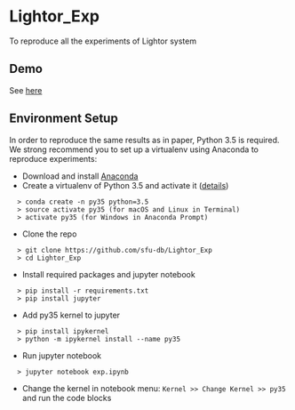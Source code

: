 # Lightor_Exp
To reproduce all the experiments of Lightor system
## Demo
See [here](https://ruochenj.com/channels/highlights/)

## Environment Setup
In order to reproduce the same results as in paper, Python 3.5 is required. We strong recommend you to set up a virtualenv using Anaconda to reproduce experiments:
* Download and install [Anaconda](https://docs.anaconda.com/anaconda/install/)
* Create a virtualenv of Python 3.5 and activate it ([details](https://conda.io/projects/conda/en/latest/user-guide/tasks/manage-environments.html))
```
  > conda create -n py35 python=3.5
  > source activate py35 (for macOS and Linux in Terminal)
  > activate py35 (for Windows in Anaconda Prompt)
```
* Clone the repo
```
  > git clone https://github.com/sfu-db/Lightor_Exp
  > cd Lightor_Exp
```
* Install required packages and jupyter notebook
```
  > pip install -r requirements.txt
  > pip install jupyter
```
* Add py35 kernel to jupyter
```
  > pip install ipykernel
  > python -m ipykernel install --name py35
```
* Run jupyter notebook
```
  > jupyter notebook exp.ipynb
```
* Change the kernel in notebook menu: `Kernel >> Change Kernel >> py35` and run the code blocks
